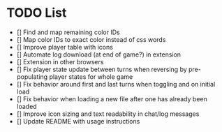# TODO List

- [] Find and map remaining color IDs
- [] Map color IDs to exact color instead of css words
- [] Improve player table with icons
- [] Automate log download (at end of game?) in extension
- [] Extension in other browsers
- [] Fix player state update between turns when reversing by pre-populating player states for whole game
- [] Fix behavior around first and last turns when toggling and on initial load
- [] Fix behavior when loading a new file after one has already been loaded
- [] Improve icon sizing and text readability in chat/log messages
- [] Update README with usage instructions
